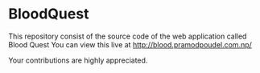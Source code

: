 # BloodQuest
This repository consist of the source code of the web application called Blood Quest
You can view this live at http://blood.pramodpoudel.com.np/

Your contributions are highly appreciated.

